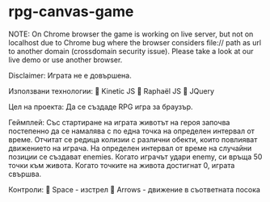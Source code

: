 # rpg-canvas-game
NOTE: On Chrome browser the game is working on live server, but not on localhost due to
Chrome bug where the browser considers file:// path as url to another domain (crossdomain
security issue). Please take a look at our live demo or use another browser.

Disclaimer: Играта не е довършена.

Използвани технологии:
 Kinetic JS
 Raphaël JS
 JQuery

Цел на проекта: Да се създаде RPG игра за браузър.

Геймплей: Със стартиране на играта животът на героя започва постепенно да се
намалява с по една точка на определен интервал от време. Отчитат се редица колизии
с различни обекти, които повлияват движението на играча. На определен интервал от
време на случайни позиции се създават enemies. Когато играчът удари enemy, си
връща 50 точки към живота. Когато точките на живота достигнат 0, играта свършва.

Контроли:
 Space - изстрел
 Arrows - движение в съответната посока